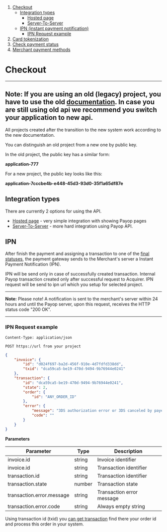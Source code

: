 1. [Checkout](#checkout)
    * [Integration types](#integration-types)
        * [Hosted page](hostedPage.md)
        * [Server-To-Server](serverToServer.md)
    * [IPN (instant payment notification)](#ipn)
        * [IPN Request example](#ipn-request-example)
1. [Card tokenization](createCardToken.md)
1. [Check payment status](checkTransactionStatus.md)
1. [Merchant payment methods](getMerchantPaymentMethods.md)

# Checkout

----
**Note:** If you are using an old (legacy) project, you have to use the old [documentation](https://old.payop.com/apidoc/). 
In case you are still using old api we recommend you switch your application to new api.
----

All projects created after the transition to the new system work according to the new documentation.

You can distinguish an old project from a new one by public key.

In the old project, the public key has a similar form:

**application-777**

For a new project, the public key looks like this:

**application-7cccbe4b-e448-45d3-93d0-35f1a65df87e**

## Integration types

There are currently 2 options for using the API.

* [Hosted page](hostedPage.md) - very simple integration with showing Payop pages
* [Server-To-Server](serverToServer.md) - more hard integration using Payop API.
 

## IPN

After finish the payment and assigning a transaction
to one of the [final statuses](../Transaction/getTransaction.md#transaction-statuses),
the payment gateway sends to the Merchant's server a Instant Payment Notification (IPN).

IPN will be send only in case of successfully created transaction.
Internal Payop transaction created only after successful request to Acquirer.
IPN request will be send to ipn url which you setup for selected project.

----
**Note:** Please note! A notification is sent to the merchant's server within 24 hours
 and until the Payop server, upon this request, receives the HTTP status code "200 OK".

----

### IPN Request example

`Content-Type: application/json`

`POST https://url from your project`

```json
{
    "invoice": {
        "id": "d024f697-ba2d-456f-910e-4d7fdfd338dd",
        "txid": "dca59ca5-be19-470d-9494-9b76944e0241"
    }, 
    "transaction": {
        "id": "dca59ca5-be19-470d-9494-9b76944e0241",
        "state": 2,
        "order": {
            "id": "ANY_ORDER_ID"        
        },
        "error": {
            "message": "3DS authorization error or 3DS canceled by payer",
            "code": ""
        }
    }
}
```

**Parameters**

Parameter                       |  Type   |                 Description     |
--------------------------------|---------|---------------------------------| 
invoice.id                      | string  | Invoice identifier              |
invoice.id                      | string  | Transaction identifier          |
transaction.id                  | string  | Transaction identifier          |
transaction.state               | number  | Transaction state               |
transaction.error.message       | string  | Transaction error message       |
transaction.error.code          | string  | Always empty string             |

Using transaction id (txid) you [can get transaction](../Transaction/getTransaction.md) 
find there your order id and process this order in your system.



